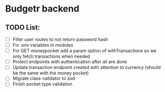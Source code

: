# Budgetr backend

## TODO List:

- [ ] Filter user routes to not return password hash
- [ ] Fix .env variables in modules
- [ ] For GET moneypocket add a param option of withTransactions so we only fetch transactions when needed
- [ ] Protect endpoints with authentication after all are done
- [ ] Update transaction endpoint created with attention to currency (should be the same with the money pocket) 
- [ ] Migrate class-validator to zod 
- [ ] Finish pocket type validation